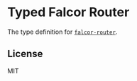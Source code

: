 # Typed Falcor Router

The type definition for [`falcor-router`](https://github.com/Netflix/falcor-router).

## License

MIT
